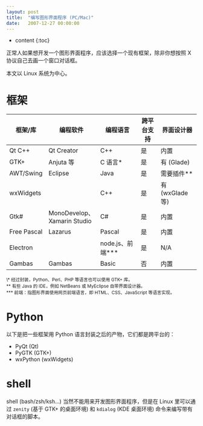 ```yaml
---
layout: post
title:  "编写图形界面程序 (PC/Mac)"
date:   2007-12-27 00:00:00
---
```

* content
{:toc}

正常人如果想开发一个图形界面程序，应该选择一个现有框架，除非你想按照 X 协议自己去画一个窗口对话框。

本文以 Linux 系统为中心。

# 框架

框架/库     | 编程软件          | 编程语言     | 跨平台支持 | 界面设计器
-----------|------------------|-------------|----------------|---------------
Qt C++     | Qt Creator       | C++         | 是      | 内置
GTK+       | Anjuta 等        | C 语言*      | 是      | 有 (Glade)
AWT/Swing  | Eclipse          | Java        | 是      | 需要插件**
wxWidgets  |                  | C++         | 是      | 有 (wxGlade 等)
Gtk#       | MonoDevelop、<br>Xamarin Studio | C# | 是 | 内置
Free Pascal| Lazarus          | Pascal      | 是      | 内置
Electron   |                  | node.js、前端*** | 是  | N/A
Gambas     | Gambas           | Basic       | 否      | 内置

<small>
\* 经过封装，Python、Perl、PHP 等语言也可以使用 GTK+ 库。<br>
** 有些 Java 的 IDE，例如 NetBeans 或 MyEclipse 自带界面设计器。<br>
*** 前端：指图形界面使用网页前端语言，即 HTML、CSS、JavaScript 等语言实现。
</small>

# Python

以下是把一些框架用 Python 语言封装之后的产物，它们都是跨平台的：

* PyQt (Qt)
* PyGTK (GTK+)
* wxPython (wxWidgets)

# shell

shell (bash/zsh/ksh...) 当然不能用来开发图形界面程序，但是在 Linux 里可以通过 `zenity` (基于 GTK+ 的桌面环境) 和 `kdialog` (KDE 桌面环境) 命令来编写带有对话框的脚本。
